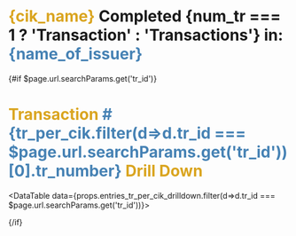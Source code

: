 <script>
    // const total_cik_per_cusip = props.other_cik_per_cusip[0].total_num_cik
    // const total_tr_per_cusip = props.other_cik_per_cusip[0].total_num_tr
    let tr_per_cik = props.entries_tr_per_cik;
    const cik_name = props.entries_tr_per_cik.at(0).cik_name
    const name_of_issuer = props.entries_tr_per_cik.at(0).name_of_issuer 
    const num_tr = props.entries_tr_per_cik.at(0).num_tr
    const format_usd = '[>=1000000000000]$#,##0.0,,,,"T";[>=1000000000]$#,##0.0,,,"B";[>=1000000]$#,##0.0,,"M";$#,##0k'
    const format_usd_no_t = '[>=10000000000]$#,##0.0,,,"B";[>=10000000]$#,##0.0,"M";[>=1000][<100000]$#,##0;$#,##0k'
    const format_shares = '[>=10000000000]#,##0.0,,,"B";[>=10000000]#,##0.0,"M";[>=1000][<100000]#,##0;#,##0k'

    // '[>=1000000000000]$#,##0.0,,,,"T";[>=1000000000]$#,##0.0,,,"B";[>=1000000]$#,##0,,"M";$#,##k'
</script>

# <span style="color: goldenrod;">{cik_name}</span> Completed {num_tr === 1 ? 'Transaction' : 'Transactions'} in: <br>**<span style="color: steelblue;">{name_of_issuer}</span>** 

<!-- ## List of trades: -->
<!-- (click for details) -->




<DataTable data={tr_per_cik} link=link>
<Column id="tr_number"  title='Tr #' align="left" />
    <Column id="tr_open"  title='Open'/>
<Column id="tr_open_value"  title='Entry Value' fmt={format_usd_no_t} align="left"/>
    <Column id="tr_duration_qtr" title='Duration (Qtr)' align="left"/>
    <Column id="tr_close"  title='Close' align="right"/>
    <Column id="tr_close_value" title='Exit Value' fmt={format_usd_no_t} align="right"/>
    <Column id="tr_twrr" title='TR TWRR' fmt='#0.01\%'/> 
</DataTable>


{#if   $page.url.searchParams.get('tr_id')}
# <span style="color: goldenrod;">Transaction **<span style="color: steelblue;"># {tr_per_cik.filter(d=>d.tr_id ===   $page.url.searchParams.get('tr_id'))[0].tr_number}</span>** Drill Down</span>


<DataTable data={props.entries_tr_per_cik_drilldown.filter(d=>d.tr_id ===   $page.url.searchParams.get('tr_id'))}>
<Column id="quarter"  title='Quarter' sort=true/>
<Column id="adj_median_sec_price"  title='Price'/>
<Column id="tr_type"  title='TR Type' alignt="right"/>
<Column id="tr_shares"  title='TR Shares' align="left"/>
<!-- <Column id="tr_value"  title='Tr Value' fmt={format_usd}/> -->
<Column id="value"  title='Total Value' fmt={format_usd}/>
<Column id="roll_twrr"  title='Rolling TWRR' fmt='#0.01\%'/> 
<Column id="tr_twrr"  title='TR TWRR' fmt='#0.01\%'/> 
<Column id="opp_cost"  title='Opp Cost' fmt='#0.01\%'/> 
<Column id="max_roll_up" title='Max Roll Up' fmt='#0.01\%'/>
</DataTable>

<!-- {:else} -->
<!-- <DataTable data={props.tr_per_cik_drilldown}>
<Column id="quarter"  title='Quarter'/>
<Column id="tr_type"  title='Exit On' />
</DataTable> -->

{/if}
<!-- **TODO**:*Sort out wrong P/L in transactins wehere stock split occured"*

**TODO**:*Sort out wrong 'CLOSE' when the current quarter is the same as the maximum reported quarter for this cik"*


**TODO**:*Maybe add component/info on "Who else added/reduced the same security in the same quarter?"*

**TODO**:*Add more statistics around the transaction. Like total P/L per each TR and P/L between each period, percentage change for values/shares
added or reduced, "
I might also somehow connect the cik, cusip AND the quarter from the previos page to this page's default view and automaticallyl select the correct transation and maybe even highlight the quarte of transactions...
but it might be just a red herring and something that disctacts me from the core focus on quality and not
quantity of charts...
focus on what is really needed...* -->

<!-- # <span style="color: goldenrod;">Who else traded in<br>**<span style="color: steelblue;">{name_of_issuer}</span>** 
### Since 1999  there have been **{total_cik_per_cusip}** superinvestors who traded **{total_tr_per_cusip}** times in {name_of_issuer}

**TODO**:*1- I need to make the part 'since 1999' dynamic and dependent on the actual data.
I need to have a real year where trading in this company started for the first time"
2- Add a column that show the quarter for the earliest trade and current holdings' value*

**TODO**:*Add a slider to select the quarter on which a trade was open and add a search box for Superinvestor * -->

<!-- <DataTable data={props.other_cik_per_cusip} link="link">
<Column id="cik_name"  title='Superinvestor' sort=true/>
<Column id="num_tr_per_cik"  title='# Tr' />
<Column id="avg_tr_pnl_per_cik"  title='Avg %P/L' fmt='#0.01\%'/>
<Column id="link"  />
</DataTable> -->

